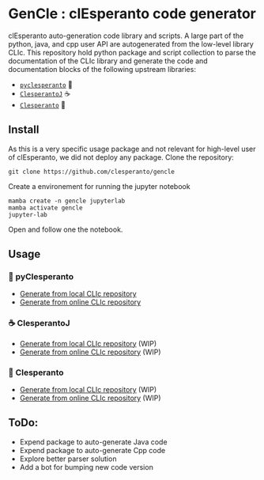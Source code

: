 # GenCle : clEsperanto code generator

clEsperanto auto-generation code library and scripts. A large part of the python, java, and cpp user API are autogenerated from the low-level library CLIc.
This repository hold python package and script collection to parse the documentation of the CLIc library and generate the code and documentation blocks of the following upstream libraries:
* [`pyclesperanto`](https://github.com/clEsperanto/pyclesperanto) :snake:
* [`ClesperantoJ`](https://github.com/clEsperanto/clesperantoj_prototype) :coffee:
* [`Clesperanto`]() :rocket:

## Install

As this is a very specific usage package and not relevant for high-level user of clEsperanto, we did not deploy any package. 
Clone the repository:
```
git clone https://github.com/clesperanto/gencle
```
Create a environement for running the jupyter notebook
```
mamba create -n gencle jupyterlab
mamba activate gencle
jupyter-lab
```
Open and follow one the notebook.

## Usage

### :snake: pyClesperanto

* [Generate from local CLIc repository]()
* [Generate from online CLIc repository]()

### :coffee: ClesperantoJ

* [Generate from local CLIc repository]() (WIP)
* [Generate from online CLIc repository]() (WIP)

### :rocket: Clesperanto

* [Generate from local CLIc repository]() (WIP)
* [Generate from online CLIc repository]() (WIP)

## ToDo:

* Expend package to auto-generate Java code
* Expend package to auto-generate Cpp code
* Explore better parser solution
* Add a bot for bumping new code version
